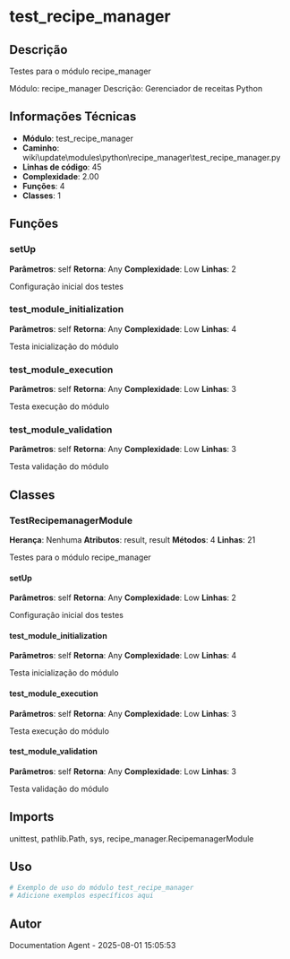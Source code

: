 # test_recipe_manager

## Descrição

Testes para o módulo recipe_manager

Módulo: recipe_manager
Descrição: Gerenciador de receitas Python

## Informações Técnicas

- **Módulo**: test_recipe_manager
- **Caminho**: wiki\update\modules\python\recipe_manager\test_recipe_manager.py
- **Linhas de código**: 45
- **Complexidade**: 2.00
- **Funções**: 4
- **Classes**: 1

## Funções

### setUp

**Parâmetros**: self
**Retorna**: Any
**Complexidade**: Low
**Linhas**: 2

Configuração inicial dos testes

### test_module_initialization

**Parâmetros**: self
**Retorna**: Any
**Complexidade**: Low
**Linhas**: 4

Testa inicialização do módulo

### test_module_execution

**Parâmetros**: self
**Retorna**: Any
**Complexidade**: Low
**Linhas**: 3

Testa execução do módulo

### test_module_validation

**Parâmetros**: self
**Retorna**: Any
**Complexidade**: Low
**Linhas**: 3

Testa validação do módulo

## Classes

### TestRecipemanagerModule

**Herança**: Nenhuma
**Atributos**: result, result
**Métodos**: 4
**Linhas**: 21

Testes para o módulo recipe_manager

#### setUp

**Parâmetros**: self
**Retorna**: Any
**Complexidade**: Low
**Linhas**: 2

Configuração inicial dos testes

#### test_module_initialization

**Parâmetros**: self
**Retorna**: Any
**Complexidade**: Low
**Linhas**: 4

Testa inicialização do módulo

#### test_module_execution

**Parâmetros**: self
**Retorna**: Any
**Complexidade**: Low
**Linhas**: 3

Testa execução do módulo

#### test_module_validation

**Parâmetros**: self
**Retorna**: Any
**Complexidade**: Low
**Linhas**: 3

Testa validação do módulo

## Imports

unittest, pathlib.Path, sys, recipe_manager.RecipemanagerModule

## Uso

```python
# Exemplo de uso do módulo test_recipe_manager
# Adicione exemplos específicos aqui
```

## Autor

Documentation Agent - 2025-08-01 15:05:53
